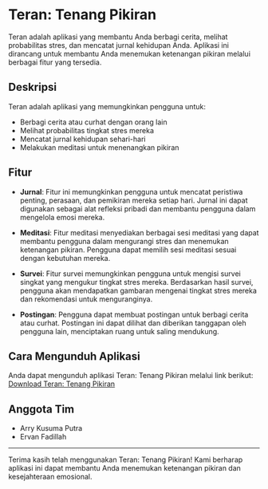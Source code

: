 # Teran: Tenang Pikiran

Teran adalah aplikasi yang membantu Anda berbagi cerita, melihat probabilitas stres, dan mencatat jurnal kehidupan Anda. Aplikasi ini dirancang untuk membantu Anda menemukan ketenangan pikiran melalui berbagai fitur yang tersedia.

## Deskripsi

Teran adalah aplikasi yang memungkinkan pengguna untuk:
- Berbagi cerita atau curhat dengan orang lain
- Melihat probabilitas tingkat stres mereka
- Mencatat jurnal kehidupan sehari-hari
- Melakukan meditasi untuk menenangkan pikiran

## Fitur

- **Jurnal**: Fitur ini memungkinkan pengguna untuk mencatat peristiwa penting, perasaan, dan pemikiran mereka setiap hari. Jurnal ini dapat digunakan sebagai alat refleksi pribadi dan membantu pengguna dalam mengelola emosi mereka.

- **Meditasi**: Fitur meditasi menyediakan berbagai sesi meditasi yang dapat membantu pengguna dalam mengurangi stres dan menemukan ketenangan pikiran. Pengguna dapat memilih sesi meditasi sesuai dengan kebutuhan mereka.

- **Survei**: Fitur survei memungkinkan pengguna untuk mengisi survei singkat yang mengukur tingkat stres mereka. Berdasarkan hasil survei, pengguna akan mendapatkan gambaran mengenai tingkat stres mereka dan rekomendasi untuk menguranginya.

- **Postingan**: Pengguna dapat membuat postingan untuk berbagi cerita atau curhat. Postingan ini dapat dilihat dan diberikan tanggapan oleh pengguna lain, menciptakan ruang untuk saling mendukung.

## Cara Mengunduh Aplikasi

Anda dapat mengunduh aplikasi Teran: Tenang Pikiran melalui link berikut:
[Download Teran: Tenang Pikiran](https://drive.google.com/drive/folders/1plVp-XVpGAdAkrmAfe-3e8QlIDgMywHc?usp=sharing)

## Anggota Tim

- Arry Kusuma Putra
- Ervan Fadillah

---

Terima kasih telah menggunakan Teran: Tenang Pikiran! Kami berharap aplikasi ini dapat membantu Anda menemukan ketenangan pikiran dan kesejahteraan emosional.
